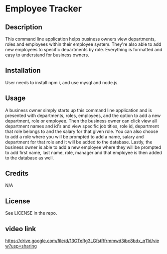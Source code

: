 # Employee Tracker

## Description
This command line application helps business owners view departments, roles and employees within their employee system. They're also able to add new employees to specific departments by role. Everything is formatted and easy to understand for business owners.

## Installation
User needs to install npm i, and use mysql and node.js.

## Usage
A business owner simply starts up this command line application and is presented with departments, roles, employees, and the option to add a new department, role or employee. Then the business owner can click view all department names and id's and view specific job titles, role id, department that role belongs to and the salary for that given role. You can also choose to add a role where you will be prompted to add a name, salary and department for that role and it will be added to the database. Lastly, the business owner is able to add a new employee where they will be prompted to add first name, last name, role, manager and that employee is then added to the database as well. 

## Credits
N/A

## License
See LICENSE in the repo.

## video link
https://drive.google.com/file/d/13OTeRg3LGfstRfrmmwd3ibc8bdx_q11d/view?usp=sharing

